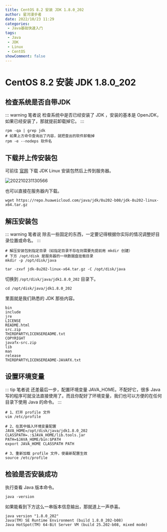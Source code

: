 ```yaml
---
title: CentOS 8.2 安装 JDK 1.8.0_202
author: 星河漫步者
date: 2022/10/23 11:29
categories:
 - Java基础快速入门
tags:
 - Java
 - JDK
 - Linux
 - CentOS
showComment: false
---
```


# CentOS 8.2 安装 JDK 1.8.0_202

## 检查系统是否自带JDK

::: warning 笔者说
检查系统中是否已经安装了 JDK ，安装的基本是 OpenJDK，如果已经安装了，那就提前卸载掉它。
:::

```shell
rpm -qa | grep jdk
# 如果上方命令查询出了内容，就把查出的软件卸载掉
rpm -e --nodeps 软件名
```

## 下载并上传安装包

可前往 [官网](https://www.oracle.com/java/technologies/javase/javase8-archive-downloads.html) 下载 JDK Linux 安装包然后上传到服务器。

![202210231130566](../../../public/img/2022/10/23/202210231130566.png)

也可以直接在服务器内下载。

```shell
wget https://repo.huaweicloud.com/java/jdk/8u202-b08/jdk-8u202-linux-x64.tar.gz
```

## 解压安装包

::: warning 笔者说
除去一些固定的东西，一定要记得根据你实际的情况调整好目录位置或命名。
:::

```shell
# 解压安装包到指定目录（如指定目录不存在则需要先提前用 mkdir 创建）
# 下方 /opt/disk 是服务器的一块数据盘挂载目录
mkdir -p /opt/disk/java

tar -zxvf jdk-8u202-linux-x64.tar.gz -C /opt/disk/java
```

切换到 `/opt/disk/java/jdk1.8.0_202` 目录下。

```shell
cd /opt/disk/java/jdk1.8.0_202
```

里面就是我们熟悉的 JDK 那些内容。

```
bin
include
jre
LICENSE
README.html
src.zip
THIRDPARTYLICENSEREADME.txt
COPYRIGHT
javafx-src.zip
lib
man
release
THIRDPARTYLICENSEREADME-JAVAFX.txt
```

## 设置环境变量

::: tip 笔者说
还差最后一步，配置环境变量 JAVA_HOME。不配好它，很多 Java 写的程序可就没法直接使用了。而且你配好了环境变量，我们也可以方便的在任何目录下使用 Java 的命令。
:::

```shell
# 1、打开 profile 文件
vim /etc/profile

# 2、在其中插入环境变量配置
JAVA_HOME=/opt/disk/java/jdk1.8.0_202
CLASSPATH=.:$JAVA_HOME/lib.tools.jar
PATH=$JAVA_HOME/bin:$PATH
export JAVA_HOME CLASSPATH PATH

# 3、重新加载 profile 文件，使最新配置生效
source /etc/profile
```

## 检验是否安装成功

执行查看 Java 版本命令。

```shell
java -version
```

如果能看到下方这么一串版本信息输出，那就道上一声恭喜。

```shell
java version "1.8.0_202"
Java(TM) SE Runtime Environment (build 1.8.0_202-b08)
Java HotSpot(TM) 64-Bit Server VM (build 25.202-b08, mixed mode)
```
